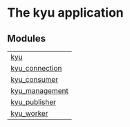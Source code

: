 

# The kyu application #


## Modules ##


<table width="100%" border="0" summary="list of modules">
<tr><td><a href="kyu.md" class="module">kyu</a></td></tr>
<tr><td><a href="kyu_connection.md" class="module">kyu_connection</a></td></tr>
<tr><td><a href="kyu_consumer.md" class="module">kyu_consumer</a></td></tr>
<tr><td><a href="kyu_management.md" class="module">kyu_management</a></td></tr>
<tr><td><a href="kyu_publisher.md" class="module">kyu_publisher</a></td></tr>
<tr><td><a href="kyu_worker.md" class="module">kyu_worker</a></td></tr></table>

